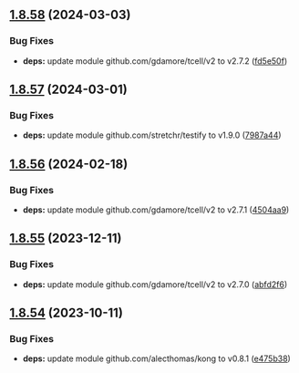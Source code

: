## [1.8.58](https://github.com/dds/aoc2019/compare/v1.8.57...v1.8.58) (2024-03-03)


### Bug Fixes

* **deps:** update module github.com/gdamore/tcell/v2 to v2.7.2 ([fd5e50f](https://github.com/dds/aoc2019/commit/fd5e50ff410f08a7bf4a88471b0e6109fa322fd1))



## [1.8.57](https://github.com/dds/aoc2019/compare/v1.8.56...v1.8.57) (2024-03-01)


### Bug Fixes

* **deps:** update module github.com/stretchr/testify to v1.9.0 ([7987a44](https://github.com/dds/aoc2019/commit/7987a44cddce3f8ecdbbb16dee01edf91ec59e8f))



## [1.8.56](https://github.com/dds/aoc2019/compare/v1.8.55...v1.8.56) (2024-02-18)


### Bug Fixes

* **deps:** update module github.com/gdamore/tcell/v2 to v2.7.1 ([4504aa9](https://github.com/dds/aoc2019/commit/4504aa933cfdbb21bfbf5c5b8d411888ca57ee8b))



## [1.8.55](https://github.com/dds/aoc2019/compare/v1.8.54...v1.8.55) (2023-12-11)


### Bug Fixes

* **deps:** update module github.com/gdamore/tcell/v2 to v2.7.0 ([abfd2f6](https://github.com/dds/aoc2019/commit/abfd2f6280c596a5bc553df469e2cf8ad010c992))



## [1.8.54](https://github.com/dds/aoc2019/compare/v1.8.53...v1.8.54) (2023-10-11)


### Bug Fixes

* **deps:** update module github.com/alecthomas/kong to v0.8.1 ([e475b38](https://github.com/dds/aoc2019/commit/e475b38d0e95e6450d7fc83b7a845ec25e926188))



